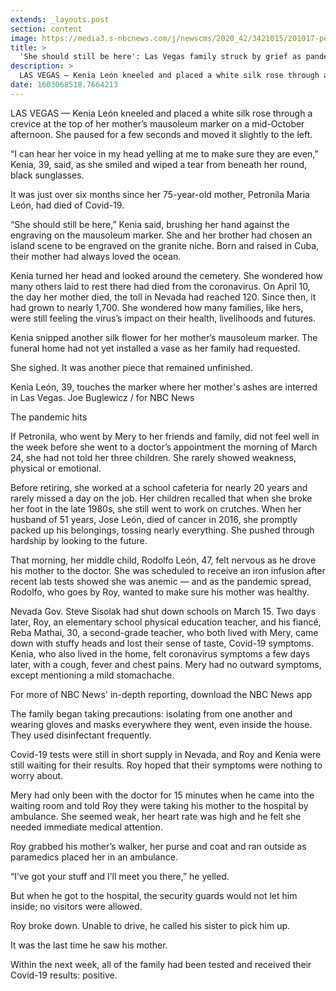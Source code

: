 ```yaml
--- 
extends: _layouts.post 
section: content 
image: https://media3.s-nbcnews.com/j/newscms/2020_42/3421015/201017-petronila-marialeon-mn-2205_7abeef83ae2244fd10cdf78240450df8.nbcnews-fp-1200-630.jpg 
title: > 
  'She should still be here': Las Vegas family struck by grief as pandemic's effects linger 
description: > 
  LAS VEGAS — Kenia León kneeled and placed a white silk rose through a crevice at the top of her mother’s mausoleum marker on a mid-October afternoon.It was just over six months since her 75-year-old mother, Petronila Maria León, had died of Covid-19.On April 10, the day her mother died, the toll in Nevada had reached 120.Kenia León, 39, touches the marker where her mother's ashes are interred in Las Vegas.When her husband of 51 years, Jose León, died of cancer in 2016, she promptly packed up his belongings, tossing nearly everything. 
date: 1603068518.7664213 
--- 
```

LAS VEGAS — Kenia León kneeled and placed a white silk rose through a crevice at the top of her mother’s mausoleum marker on a mid-October afternoon. She paused for a few seconds and moved it slightly to the left.

“I can hear her voice in my head yelling at me to make sure they are even,” Kenia, 39, said, as she smiled and wiped a tear from beneath her round, black sunglasses.

It was just over six months since her 75-year-old mother, Petronila Maria León, had died of Covid-19.

“She should still be here,” Kenia said, brushing her hand against the engraving on the mausoleum marker. She and her brother had chosen an island scene to be engraved on the granite niche. Born and raised in Cuba, their mother had always loved the ocean.

Kenia turned her head and looked around the cemetery. She wondered how many others laid to rest there had died from the coronavirus. On April 10, the day her mother died, the toll in Nevada had reached 120. Since then, it had grown to nearly 1,700. She wondered how many families, like hers, were still feeling the virus’s impact on their health, livelihoods and futures.

Kenia snipped another silk flower for her mother’s mausoleum marker. The funeral home had not yet installed a vase as her family had requested.

She sighed. It was another piece that remained unfinished.

Kenia León, 39, touches the marker where her mother's ashes are interred in Las Vegas. Joe Buglewicz / for NBC News

The pandemic hits

If Petronila, who went by Mery to her friends and family, did not feel well in the week before she went to a doctor’s appointment the morning of March 24, she had not told her three children. She rarely showed weakness, physical or emotional.

Before retiring, she worked at a school cafeteria for nearly 20 years and rarely missed a day on the job. Her children recalled that when she broke her foot in the late 1980s, she still went to work on crutches. When her husband of 51 years, Jose León, died of cancer in 2016, she promptly packed up his belongings, tossing nearly everything. She pushed through hardship by looking to the future.

That morning, her middle child, Rodolfo León, 47, felt nervous as he drove his mother to the doctor. She was scheduled to receive an iron infusion after recent lab tests showed she was anemic — and as the pandemic spread, Rodolfo, who goes by Roy, wanted to make sure his mother was healthy.

Nevada Gov. Steve Sisolak had shut down schools on March 15. Two days later, Roy, an elementary school physical education teacher, and his fiancé, Reba Mathai, 30, a second-grade teacher, who both lived with Mery, came down with stuffy heads and lost their sense of taste, Covid-19 symptoms. Kenia, who also lived in the home, felt coronavirus symptoms a few days later, with a cough, fever and chest pains. Mery had no outward symptoms, except mentioning a mild stomachache.

For more of NBC News' in-depth reporting, download the NBC News app

The family began taking precautions: isolating from one another and wearing gloves and masks everywhere they went, even inside the house. They used disinfectant frequently.

Covid-19 tests were still in short supply in Nevada, and Roy and Kenia were still waiting for their results. Roy hoped that their symptoms were nothing to worry about.

Mery had only been with the doctor for 15 minutes when he came into the waiting room and told Roy they were taking his mother to the hospital by ambulance. She seemed weak, her heart rate was high and he felt she needed immediate medical attention.

Roy grabbed his mother’s walker, her purse and coat and ran outside as paramedics placed her in an ambulance.

“I’ve got your stuff and I’ll meet you there,” he yelled.

But when he got to the hospital, the security guards would not let him inside; no visitors were allowed.

Roy broke down. Unable to drive, he called his sister to pick him up.

It was the last time he saw his mother.

Within the next week, all of the family had been tested and received their Covid-19 results: positive.
